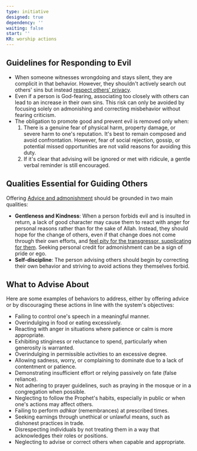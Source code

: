 ```yaml
---
type: initiative
designed: true
dependency: ''
waiting: false
start: ''
KR: worship actions
---
```


## Guidelines for Responding to Evil

* When someone witnesses wrongdoing and stays silent, they are complicit in that behavior. However, they shouldn't actively search out others' sins but instead [respect others' privacy](docs/sidebar1/Processes/Don't%20spy%20and%20protect%20privacy.md).
* Even if a person is God-fearing, associating too closely with others can lead to an increase in their own sins. This risk can only be avoided by focusing solely on admonishing and correcting misbehavior without fearing criticism.
* The obligation to promote good and prevent evil is removed only when:
	1. There is a genuine fear of physical harm, property damage, or severe harm to one's reputation. It's best to remain composed and avoid confrontation. However, fear of social rejection, gossip, or potential missed opportunities are not valid reasons for avoiding this duty.
	2. If it's clear that advising will be ignored or met with ridicule, a gentle verbal reminder is still encouraged.

## Qualities Essential for Guiding Others

Offering [Advice and admonishment](docs/sidebar1/Processes/Advice%20and%20admonishment.md) should be grounded in two main qualities:

* **Gentleness and Kindness**: When a person forbids evil and is insulted in return, a lack of good character may cause them to react with anger for personal reasons rather than for the sake of Allah. Instead, they should hope for the change of others, even if that change does not come through their own efforts, and [feel pity for the transgressor, supplicating for them](docs/sidebar1/Processes/Hate%20the%20disobedient%20and%20love%20the%20obedient.md). Seeking personal credit for admonishment can be a sign of pride or ego.
* **Self-discipline**: The person advising others should begin by correcting their own behavior and striving to avoid actions they themselves forbid.

## What to Advise About

Here are some examples of behaviors to address, either by offering advice or by discouraging these actions in line with the system's objectives:

* Failing to control one's speech in a meaningful manner.
* Overindulging in food or eating excessively.
* Reacting with anger in situations where patience or calm is more appropriate.
* Exhibiting stinginess or reluctance to spend, particularly when generosity is warranted.
* Overindulging in permissible activities to an excessive degree.
* Allowing sadness, worry, or complaining to dominate due to a lack of contentment or patience.
* Demonstrating insufficient effort or relying passively on fate (false reliance).
* Not adhering to prayer guidelines, such as praying in the mosque or in a congregation when possible.
* Neglecting to follow the Prophet's habits, especially in public or when one's actions may affect others.
* Failing to perform _adhkar_ (remembrances) at prescribed times.
* Seeking earnings through unethical or unlawful means, such as dishonest practices in trade.
* Disrespecting individuals by not treating them in a way that acknowledges their roles or positions.
* Neglecting to advise or correct others when capable and appropriate.
